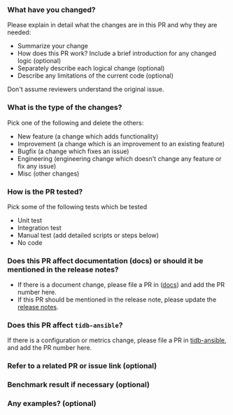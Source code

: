 <!--
Thank you for contributing to TiKV!

If you haven't already, please read TiKV's [CONTRIBUTING](https://github.com/tikv/tikv/blob/master/CONTRIBUTING.md) document.

If you're unsure about anything, just ask; somebody should be along to answer within a day or two.
-->

###  What have you changed?

Please explain in detail what the changes are in this PR and why they are needed:

- Summarize your change
- How does this PR work? Include a brief introduction for any changed logic (optional)
- Separately describe each logical change (optional)
- Describe any limitations of the current code (optional)

Don't assume reviewers understand the original issue.

###  What is the type of the changes?

Pick one of the following and delete the others:

- New feature (a change which adds functionality)
- Improvement (a change which is an improvement to an existing feature)
- Bugfix (a change which fixes an issue)
- Engineering (engineering change which doesn't change any feature or fix any issue)
- Misc (other changes)

###  How is the PR tested?
Pick some of the following tests which be tested
- Unit test
- Integration test
- Manual test (add detailed scripts or steps below)
- No code

###  Does this PR affect documentation (docs) or should it be mentioned in the release notes?

- If there is a document change, please file a PR in ([docs](https://github.com/tikv/tikv/tree/master/docs)) and add the PR number here.
- If this PR should be mentioned in the release note, please update the [release notes](https://github.com/tikv/tikv/blob/master/CHANGELOG.md).

###  Does this PR affect `tidb-ansible`?

If there is a configuration or metrics change, please file a PR in [tidb-ansible](https://github.com/pingcap/tidb-ansible), and add the PR number here.

###  Refer to a related PR or issue link (optional)

###  Benchmark result if necessary (optional)

###  Any examples? (optional)

